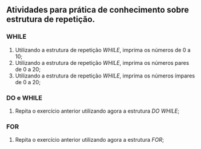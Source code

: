## Atividades para prática de conhecimento sobre estrutura de repetição.

### WHILE

1. Utilizando a estrutura de repetição *WHILE*, imprima os números de 0 a 10;
2. Utilizando a estrutura de repetição *WHILE*, imprima os números pares de 0 a 20;
3. Utilizando a estrutura de repetição *WHILE*, imprima os números ímpares de 0 a 20;

### DO e WHILE

1. Repita o exercício anterior utilizando agora a estrutura *DO WHILE*;

### FOR

1. Repita o exercício anterior utilizando agora a estrutura *FOR*;